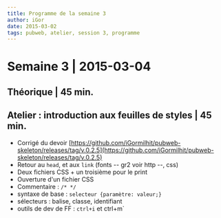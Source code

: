 ```yaml
---
title: Programme de la semaine 3
author: iGor
date: 2015-03-02
tags: pubweb, atelier, session 3, programme 
---
```


# Semaine 3 | 2015-03-04

## Théorique | 45 min.

## Atelier : introduction aux feuilles de styles | 45 min.

   - Corrigé du devoir [https://github.com/iGormilhit/pubweb-skeleton/releases/tag/v.0.2.5](https://github.com/iGormilhit/pubweb-skeleton/releases/tag/v.0.2.5)
   - Retour au `head`, et aux `link` (fonts -- gr2 voir http --, css)
   - Deux fichiers CSS + un troisième pour le print
   - Ouverture d'un fichier CSS
   - Commentaire : `/* */`
   - syntaxe de base : `selecteur {paramètre: valeur;}`
   - sélecteurs : balise, classe, identifiant
   - outils de dev de FF : `ctrl+i` et ctrl+m`
